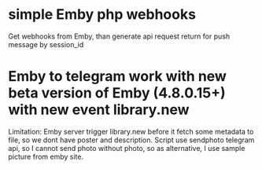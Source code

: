 # simple Emby php webhooks
Get webhooks from Emby, than generate api request return for push message by session_id

# Emby to telegram work with new beta version of Emby (4.8.0.15+) with new event library.new
Limitation:
Emby server trigger library.new before it fetch some metadata to file, so we dont have poster and description.
Script use sendphoto telegram api, so I cannot send photo without photo, so as alternative, I use sample picture from emby site.
